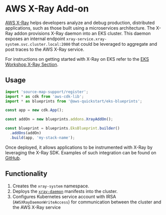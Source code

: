 # AWS X-Ray Add-on

[AWS X-Ray](https://aws.amazon.com/xray/) helps developers analyze and debug production, distributed applications, such as those built using a microservices architecture. The X-Ray addon provisions X-Ray daemon into an EKS cluster. This daemon exposes an internal endpoint `xray-service.xray-system.svc.cluster.local:2000` that could be leveraged to aggregate and post traces to the AWS X-Ray service. 

For instructions on getting started with X-Ray on EKS refer to the [EKS Workshop X-Ray Section](https://www.eksworkshop.com/intermediate/245_x-ray/).

## Usage

```typescript
import 'source-map-support/register';
import * as cdk from 'aws-cdk-lib';
import * as blueprints from '@aws-quickstart/eks-blueprints';

const app = new cdk.App();

const addOn = new blueprints.addons.XrayAddOn();

const blueprint = blueprints.EksBlueprint.builder()
  .addOns(addOn)
  .build(app, 'my-stack-name');
```

Once deployed, it allows applications to be instrumented with X-Ray by leveraging the X-Ray SDK.  Examples of such integration can be found on [GitHub](https://github.com/aws-samples/aws-xray-kubernetes).

## Functionality

1. Creates the `xray-system` namespace.
2. Deploys the [`xray-daemon`](https://www.eksworkshop.com/intermediate/245_x-ray/x-ray-daemon/) manifests into the cluster.
3. Configures Kubernetes service account with IRSA (`AWSXRayDaemonWriteAccess`) for communication between the cluster and the AWS X-Ray service 

